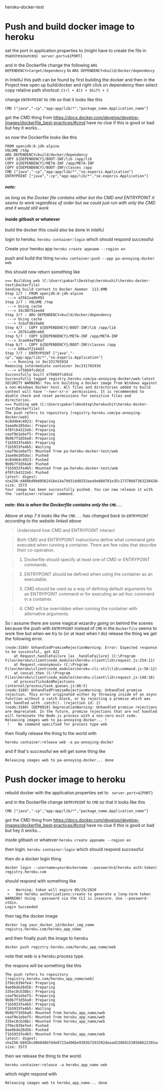 heroku-docker-test

# Push and build docker image to heroku
set the port in application.properties to (might have to create the file in main/resources)
```` server.port=${PORT}````

and in the Dockerfile change the following
```` ARG DEPENDENCY=target/dependency ````
to
```` ARG DEPENDENCY=build/docker/dependency ````

in IntelliJ this path can be found by first building the docker and then
in the Project tree open up build/docker and right click on dependency 
then select copy relative path shortcut: ``Ctrl + Alt + Shift + C``

change ``ENTRYPOINT`` to ``CMD``
so that it looks like this 

```` CMD ["java","-cp","app:app/lib/*","package_name.Application_name"] ````

got the CMD thing from
https://docs.docker.com/develop/develop-images/dockerfile_best-practices/#cmd
have no clue if this is good or bad but hey it works...

so now the Dockerfile looks like this

````
FROM openjdk:8-jdk-alpine
VOLUME /tmp
ARG DEPENDENCY=build/docker/dependency
COPY ${DEPENDENCY}/BOOT-INF/lib /app/lib
COPY ${DEPENDENCY}/META-INF /app/META-INF
COPY ${DEPENDENCY}/BOOT-INF/classes /app
CMD ["java","-cp","app:app/lib/*","se.experis.Application"]
ENTRYPOINT ["java","-cp","app:app/lib/*","se.experis.Application"]

````
#### _note:_ 
_as long as the Docker file contains either bot the CMD and ENTRYPOINT
it seems to work regardless of order but we could just run with only the CMD and it would still work_


#### inside gitbash or whatever

build the docker this could also be done in intelliJ

login to heroku.
````heroku container:login````
which should respond successful

Create your heroku app
````heroku create appname --region en````

push and build the thing
``heroku container:push --app pa-annoying-docker web``

this should now return something like
````
=== Building web (C:\Users\pakarl\Desktop\herokushit\heroku-docker-test\Dockerfile)
Sending build context to Docker daemon  113.6MB
Step 1/7 : FROM openjdk:8-jdk-alpine
 ---> a3562aa0b991
Step 2/7 : VOLUME /tmp
 ---> Using cache
 ---> 34c88f51ee4d
Step 3/7 : ARG DEPENDENCY=build/docker/dependency
 ---> Using cache
 ---> 3cbafd619a66
Step 4/7 : COPY ${DEPENDENCY}/BOOT-INF/lib /app/lib
 ---> 267b1a08ceb6
Step 5/7 : COPY ${DEPENDENCY}/META-INF /app/META-INF
 ---> 3cae04af98af
Step 6/7 : COPY ${DEPENDENCY}/BOOT-INF/classes /app
 ---> 686a3f214493
Step 7/7 : ENTRYPOINT ["java","-cp","app:app/lib/*","se.experis.Application"]
 ---> Running in 3ec33176593d
Removing intermediate container 3ec33176593d
 ---> e75669fcd41d
Successfully built e75669fcd41d
Successfully tagged registry.heroku.com/pa-annoying-docker/web:latest
SECURITY WARNING: You are building a Docker image from Windows against a non-Windows Docker host. All files and directories added to build context will have '-rwxr-xr-x' permissions. It is recommended to double check and reset permissions for sensitive files and directories.
=== Pushing web (C:\Users\pakarl\Desktop\herokushit\heroku-docker-test\Dockerfile)
The push refers to repository [registry.heroku.com/pa-annoying-docker/web]
4c8d464c4923: Preparing
3aae0e105dac: Preparing
4f8fcb4322eb: Preparing
ceaf9e1ebef5: Preparing
9b9b7f3d56a0: Preparing
f1b5933fe4b5: Preparing
f1b5933fe4b5: Waiting
ceaf9e1ebef5: Mounted from pa-heroku-docker-test/web
3aae0e105dac: Pushed
4c8d464c4923: Pushed
9b9b7f3d56a0: Pushed
f1b5933fe4b5: Mounted from pa-heroku-docker-test/web
4f8fcb4322eb: Pushed
latest: digest: sha256:d460bd9b60562416e14a79d31dd0253aea9e860781e35c173786d73632384264 size: 1573
Your image has been successfully pushed. You can now release it with the 'container:release' command.

````

#### _note: this is when the Dockerfile contains only the ``CMD...``_
_Above at step 7 it looks like the  ``CMD...`` has changed back to ``ENTRYPOINT``
 according to the website linked above_
 
 > Understand how CMD and ENTRYPOINT interact
 
 > Both CMD and ENTRYPOINT instructions define what command gets executed when running a container. There are few rules that describe their co-operation.
 
 > 1. Dockerfile should specify at least one of CMD or ENTRYPOINT commands.
 
 > 2. ENTRYPOINT should be defined when using the container as an executable.
 
 > 3. CMD should be used as a way of defining default arguments for an ENTRYPOINT command or for executing an ad-hoc command in a container.
 
 > 4. CMD will be overridden when running the container with alternative arguments.

So i assume there are some magical wizardry going on behind the scenes
because the push with ``ENTRYPOINT`` instead of ``CMD`` in the
``Dockerfile`` seems to work fine but when we try to (or at least when I do) release the thing we get the following error.

````
(node:3160) UnhandledPromiseRejectionWarning: Error: Expected response to be successful, got 422
    at Request.handleFailure [as _handleFailure] (C:\Program Files\heroku\client\node_modules\heroku-client\lib\request.js:254:11)
    at Request.<anonymous> (C:\Program Files\heroku\client\node_modules\heroku-cli-util\lib\command.js:56:12)
    at concat.then (C:\Program Files\heroku\client\node_modules\heroku-client\lib\request.js:148:16)
    at processTicksAndRejections (internal/process/task_queues.js:86:5)
(node:3160) UnhandledPromiseRejectionWarning: Unhandled promise rejection. This error originated either by throwing inside of an async function without a catch block, or by rejecting a promise which was not handled with .catch(). (rejection id: 1)
(node:3160) [DEP0018] DeprecationWarning: Unhandled promise rejections are deprecated. In the future, promise rejections that are not handled will terminate the Node.js process with a non-zero exit code.
Releasing images web to pa-annoying-docker... !
 !    No command specified for process type web

```` 

then finally release the thing to the world with

```heroku container:release web -a pa-annoying-docker```

and if that's successful we will get some thing like

````Releasing images web to pa-annoying-docker... done```` 




# Push docker image to heroku
rebuild docker with the application.properties set to
```` server.port=${PORT}````

and in the Dockerfile
change ``ENTRYPOINT`` to ``CMD``
so that it looks like this

````
CMD ["java","-cp","app:app/lib/*","package_name.Application_name"]
````

got the CMD thing from
https://docs.docker.com/develop/develop-images/dockerfile_best-practices/#cmd
have no clue if this is good or bad but hey it works...

inside gitbash or whatever
````heroku create appname --region en````

then login.
````heroku container:login````
which should respond successful

then do a docker login thing

````
docker login --username=yourdockername --password=$(heroku auth:token) registry.heroku.com
````

should respond with something like
````
 »   Warning: token will expire 09/29/2020
 »   Use heroku authorizations:create to generate a long-term token
WARNING! Using --password via the CLI is insecure. Use --password-stdin.
Login Succeeded

````

then tag the docker image
````
docker tag your_docker_id/docker_img_name registry.heroku.com/heroku_app_name
````

and then finally push the image to heroku
````
docker push registry.heroku.com/heroku_app_name/web
````

note that web is a heroku process type.

the respons will be something like this
````
The push refers to repository [registry.heroku.com/heroku_app_name/web]
2f9ec839efe4: Preparing
9ae0bde26d5b: Preparing
335ec8cb38bc: Preparing
ceaf9e1ebef5: Preparing
9b9b7f3d56a0: Preparing
f1b5933fe4b5: Preparing
f1b5933fe4b5: Waiting
9b9b7f3d56a0: Mounted from heroku_app_name/web
ceaf9e1ebef5: Mounted from heroku_app_name/web
335ec8cb38bc: Mounted from heroku_app_name/web
2f9ec839efe4: Pushed
9ae0bde26d5b: Pushed
f1b5933fe4b5: Mounted from heroku_app_name/web
latest: digest: sha256:6892bcd0b848bfdde8723ad96be9303b7293392deaad1586915385b8622201a4 size: 1573
````

then we release the thing to the world.

````
heroku container:release -a heroku_app_name web
````

which might respond with
````
Releasing images web to heroku_app_name... done
````

